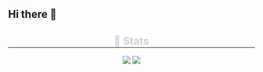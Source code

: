 ## Hi there 👋

<!--
**Kim-Kwan-Ho/Kim-Kwan-Ho** is a ✨ _special_ ✨ repository because its `README.md` (this file) appears on your GitHub profile.

Here are some ideas to get you started:

- 🔭 I’m currently working on ...
- 🌱 I’m currently learning ...
- 👯 I’m looking to collaborate on ...
- 🤔 I’m looking for help with ...
- 💬 Ask me about ...
- 📫 How to reach me: ...
- 😄 Pronouns: ...
- ⚡ Fun fact: ...
-->
<div align= "center"> 
    <h2 style="border-bottom: 1px solid #21262d; color: #c9d1d9;"> 🏅 Stats </h2> <div align= "center"> <img src="https://github-readme-stats.vercel.app/api?username=Kim-Kwan-Ho&bg_color=60,00c7fc,b18cfe&title_color=ffffff&text_color=ffffff"
         /> <img src="https://github-readme-stats.vercel.app/api/top-langs/?username=KimKwanHo&layout=compact&bg_color=60,00c7fc,b18cfe&title_color=ffffff&text_color=ffffff"
           /> </div> 
    </div>
    
